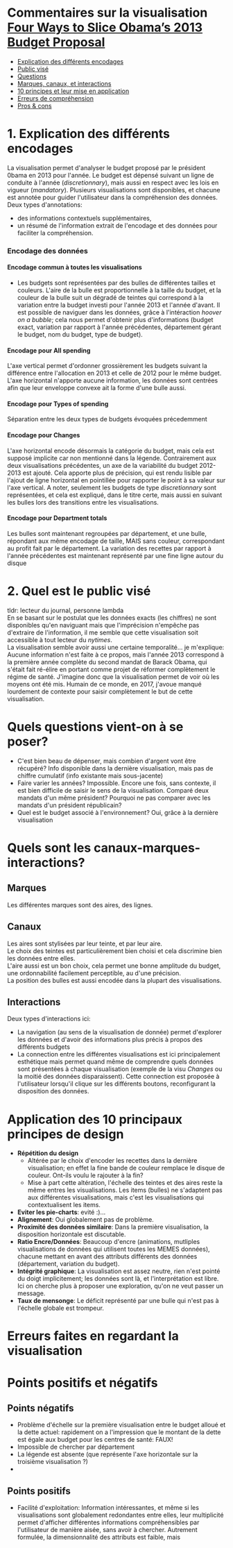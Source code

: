# Commentaires sur la visualisation [Four Ways to Slice Obama’s 2013 Budget Proposal](http://www.nytimes.com/interactive/2012/02/13/us/politics/2013-budget-proposal-graphic.html)

- [Explication des différents encodages](#1.-explication-des-différents-encodages)
- [Public visé](#2.-quel-est-le-public-visé?)
- [Questions](#quels-questions-vient-on-à-se-poser-?)
- [Marques, canaux, et interactions](#quels-sont-les-canaux-marques-interactions?)
- [10 principes et leur mise en application](#application-des-10-principaux-principes-de-design)
- [Erreurs de compréhension](#erreurs-faites-en-regardant-la-visualisation)
- [Pros & cons](#points-positifs-et-négatifs)

# 1. Explication des différents encodages
La visualisation permet d'analyser le budget proposé par le président 0bama en 2013 pour l'année. Le budget est dépensé suivant un ligne de conduite à l'année (_discretionnary_), mais aussi en respect avec les lois en vigueur (_mandatory_).
Plusieurs visualisations sont disponibles, et chacune est annotée pour guider l'utilisateur dans la compréhension des données. Deux types d'annotations:
* des informations contextuels supplémentaires,
* un résumé de l'information extrait de l'encodage et des données pour faciliter la compréhension.

### Encodage des données
#### Encodage commun à toutes les visualisations
* Les budgets sont représentées par des bulles de différentes tailles et couleurs.
L'aire de la bulle est proportionnelle à la taille du budget, et la couleur de la bulle suit un dégradé de teintes qui correspond à la variation entre la budget investi pour l'année 2013 et l'année d'avant.
Il est possible de naviguer dans les données, grâce à l'intéraction _hoover on a bubble_; cela nous permet d'obtenir plus d'informations (budget exact, variation par rapport à l'année précédentes, département gérant le budget, nom du budget, type de budget).

#### Encodage pour __All spending__ 
L'axe vertical permet d'ordonner grossièrement les budgets suivant la différence entre l'allocation en 2013 et celle de 2012 pour le même budget.
L'axe horizontal n'apporte aucune information, les données sont centrées afin que leur enveloppe convexe ait la forme d'une bulle aussi.

#### Encodage pour __Types of spending__
Séparation entre les deux types de budgets évoquées précedemment

#### Encodage pour __Changes__
L'axe horizontal encode désormais la catégorie du budget, mais cela est supposé implicite car non mentionné dans la légende. Contrairement aux deux visualisations précédentes, un axe de la variabilité du budget 2012-2013 est ajouté. Cela apporte plus de précision, qui est rendu lisible par l'ajout de ligne horizontal en pointillée pour rapporter le point à sa valeur sur l'axe vertical. 
A noter, seulement les budgets de type _discretionnary_ sont représentées, et cela est expliqué, dans le titre certe, mais aussi en suivant les bulles lors des transitions entre les visualisations.

#### Encodage pour __Department totals__
Les bulles sont maintenant regroupées par département, et une bulle, répondant aux même encodage de taille, MAIS sans couleur, correspondant au profit fait par le département. La variation des recettes par rapport à l'année précédentes est maintenant représenté par une fine ligne autour du disque

# 2. Quel est le public visé
tldr: lecteur du journal, personne lambda  
En se basant sur le postulat que les données exacts (les chiffres) ne sont disponibles qu'en naviguant mais que l'imprécision n'empêche pas d'extraire de l'information, il me semble que cette visualisation soit accessible à tout lecteur du _nytimes_.  
La visualisation semble avoir aussi une certaine temporalité... je m'explique: Aucune information n'est faite à ce propos, mais l'année 2013 correspond à la première année complète du second mandat de Barack Obama, qui s'était fait ré-élire en portant comme projet de réformer complètement le régime de santé. J'imagine donc que la visualisation permet de voir où les moyens ont été mis. Humain de ce monde, en 2017, j'avoue manqué lourdement de contexte pour saisir complètement le but de cette visualisation.
 

# Quels questions vient-on à se poser?
* C'est bien beau de dépenser, mais combien d'argent vont être récupéré? Info disponible dans la dernière visualisation, mais pas de chiffre cumulatif (info existante mais sous-jacente)
* Faire varier les années? Impossible. Encore une fois, sans contexte, il est bien difficile de saisir le sens de la visualisation. Comparé deux mandats d'un même président? Pourquoi ne pas comparer avec les mandats d'un président républicain?
* Quel est le budget associé à l'environnement? Oui, grâce à la dernière visualisation

# Quels sont les canaux-marques-interactions?
## Marques
Les différentes marques sont des aires, des lignes.
  
## Canaux
Les aires sont stylisées par leur teinte, et par leur aire.  
Le choix des teintes est particulièrement bien choisi et cela discrimine bien les données entre elles.  
L'aire aussi est un bon choix, cela permet une bonne amplitude du budget, une ordonnabilité facilement perceptible, au d'une précision.  
La position des bulles est aussi encodée dans la plupart des visualisations.

## Interactions
Deux types d'interactions ici:
* La navigation (au sens de la visualisation de donnée) permet d'explorer les données et d'avoir des informations plus précis à propos des différents budgets
* La connection entre les différentes visualisations est ici principalement esthétique mais permet quand même de comprendre quels données sont présentées à chaque visualisation (exemple de la visu _Changes_ ou la moitié des données disparaissent). Cette connection est proposée à l'utilisateur lorsqu'il clique sur les différents boutons, reconfigurant la disposition des données.

# Application des 10 principaux principes de design
* __Répétition du design__ 
	* Altérée par le choix d'encoder les recettes dans la dernière visualisation; en effet la fine bande de couleur remplace le disque de couleur. Ont-ils voulu le rajouter à la fin?
	* Mise à part cette altération, l'échelle des teintes et des aires reste la même entres les visualisations. Les items (bulles) ne s'adaptent pas aux différentes visualisations, mais c'est les visualisations qui contextualisent les items.
* __Eviter les pie-charts__: evité :)...
* __Alignement__: Oui globalement pas de problème.
* __Proximité des données similaire__: Dans la première visualisation, la disposition horizontale est discutable. 
* __Ratio Encre/Données__: Beaucoup d'encre (animations, mutliples visualisations de données qui utilisent toutes les MEMES données), chacune mettant en avant des attributs différents des données (département, variation du budget).
* __Intégrité graphique__: La visualisation est assez neutre, rien n'est pointé du doigt implicitement; les données sont là, et l'interprétation est libre. Ici on cherche plus à proposer une exploration, qu'on ne veut passer un message.
* __Taux de mensonge__: Le déficit représenté par une bulle qui n'est pas à l'échelle globale est trompeur. 

# Erreurs faites en regardant la visualisation


# Points positifs et négatifs
## Points négatifs
* Problème d'échelle sur la première visualisation entre le budget alloué et la dette actuel: rapidement on a l'impression que le montant de la dette est égale aux budget pour les centres de santé: FAUX!
* Impossible de chercher par département
* La légende est absente (que représente l'axe horizontale sur la troisième visualisation ?)
* 

## Points positifs
* Facilité d'exploitation: Information intéressantes, et même si les visualisations sont globalement redondantes entre elles, leur multiplicité permet d'afficher différentes informations compréhensibles par l'utilisateur de manière aisée, sans avoir à chercher. Autrement formulée, la dimensionnalité des attributs est faible, mais 
